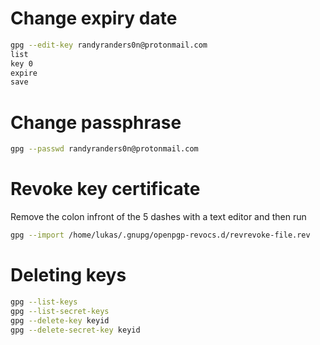 # Change expiry date

```bash
gpg --edit-key randyranders0n@protonmail.com
list
key 0
expire
save
```
# Change passphrase

```bash
gpg --passwd randyranders0n@protonmail.com
```
# Revoke key certificate

Remove the colon infront of the 5 dashes with a text editor and then run
```bash
gpg --import /home/lukas/.gnupg/openpgp-revocs.d/revrevoke-file.rev
```
# Deleting keys
```bash
gpg --list-keys 
gpg --list-secret-keys
gpg --delete-key keyid
gpg --delete-secret-key keyid
```